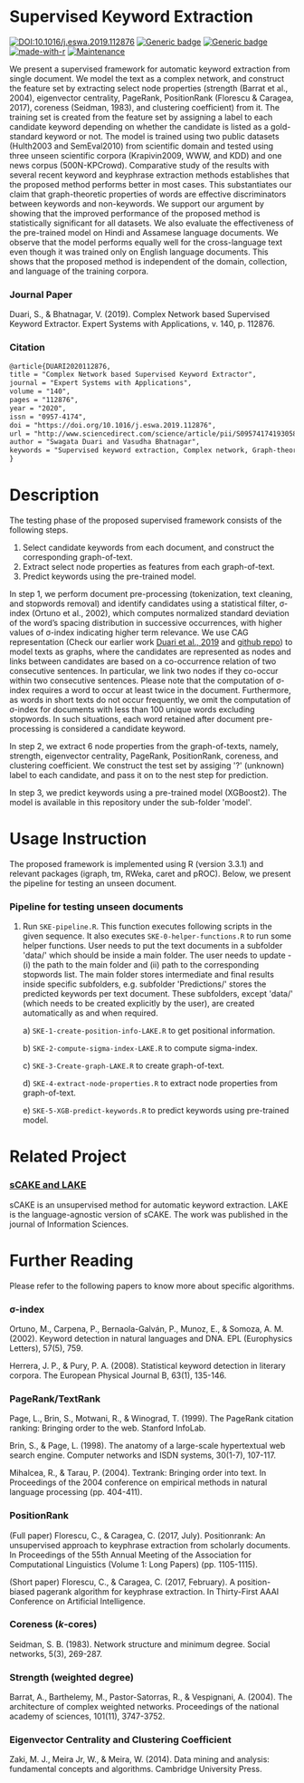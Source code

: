 # Supervised Keyword Extraction

[![DOI:10.1016/j.eswa.2019.112876](https://zenodo.org/badge/DOI/10.1016/j.eswa.2019.112876.svg)](https://doi.org/10.1016/j.eswa.2019.112876) [![Generic badge](https://img.shields.io/badge/Full%20Article-ScienceDirect-orange.svg)](https://www.sciencedirect.com/science/article/pii/S095741741930586X) [![Generic badge](https://img.shields.io/badge/Preprint-arXiv-orange.svg)](https://arxiv.org/pdf/1909.12009.pdf) [![made-with-r](https://img.shields.io/badge/Made%20with-R-blue.svg)](https://www.r-project.org/) [![Maintenance](https://img.shields.io/badge/Maintained%3F-yes-green.svg)](https://github.com/SDuari/Supervised-Keyword-Extraction)

We present a supervised framework for automatic keyword extraction from single document. We model the text as a complex network, and construct the feature set by extracting select node properties (strength (Barrat et al., 2004), eigenvector centrality, PageRank, PositionRank (Florescu & Caragea, 2017), coreness (Seidman, 1983), and clustering coefficient) from it. The training set is created from the feature set by assigning a label to each candidate keyword depending on whether the candidate is listed as a gold-standard keyword or not. The model is trained using two public datasets (Hulth2003 and SemEval2010) from scientific domain and tested using three unseen scientific corpora (Krapivin2009, WWW, and KDD) and one news corpus (500N-KPCrowd). Comparative study of the results with several recent keyword and keyphrase extraction methods establishes that the proposed method performs better in most cases. This substantiates our claim that graph-theoretic properties of words are effective discriminators between keywords and non-keywords. We support our argument by showing that the improved performance of the proposed method is statistically significant for all datasets. We also evaluate the effectiveness of the pre-trained model on Hindi and Assamese language documents. We observe that the model performs equally well for the cross-language text even though it was trained only on English language documents. This shows that the proposed method is independent of the domain, collection, and language of the training corpora.

### Journal Paper

Duari, S., & Bhatnagar, V. (2019). Complex Network based Supervised Keyword Extractor. Expert Systems with Applications, v. 140, p. 112876.

### Citation
```tex
@article{DUARI2020112876,
title = "Complex Network based Supervised Keyword Extractor",
journal = "Expert Systems with Applications",
volume = "140",
pages = "112876",
year = "2020",
issn = "0957-4174",
doi = "https://doi.org/10.1016/j.eswa.2019.112876",
url = "http://www.sciencedirect.com/science/article/pii/S095741741930586X",
author = "Swagata Duari and Vasudha Bhatnagar",
keywords = "Supervised keyword extraction, Complex network, Graph-theoretic node properties, Text graph."
}
```

# Description
The testing phase of the proposed supervised framework consists of the following steps.

  1. Select candidate keywords from each document, and construct the corresponding graph-of-text.
  2. Extract select node properties as features from each graph-of-text.
  3. Predict keywords using the pre-trained model.
  
In step 1, we perform document pre-processing (tokenization, text cleaning, and stopwords removal) and identify candidates using a statistical filter, σ-index (Ortuno et al., 2002), which computes normalized standard deviation of the word’s spacing distribution in successive occurrences, with higher values of σ-index indicating higher term relevance. We use CAG representation (Check our earlier work [Duari et al., 2019](http://www.sciencedirect.com/science/article/pii/S0020025518308521) and [github repo](https://github.com/SDuari/sCAKE-and-LAKE)) to model texts as graphs, where the candidates are represented as nodes and links between candidates are based on a co-occurrence relation of two consecutive sentences. In particular, we link two nodes if they co-occur within two consecutive sentences. Please note that the computation of σ-index requires a word to occur at least twice in the document. Furthermore, as words in short texts do not occur frequently, we omit the computation of σ-index for documents with less than 100 unique words excluding stopwords. In such situations, each word retained after document pre-processing is considered a candidate keyword.

In step 2, we extract 6 node properties from the graph-of-texts, namely, strength, eigenvector centrality, PageRank, PositionRank, coreness, and clustering coefficient. We construct the test set by assiging '?' (unknown) label to each candidate, and pass it on to the nest step for prediction.

In step 3, we predict keywords using a pre-trained model (XGBoost2). The model is available in this repository under the sub-folder 'model'.


# Usage Instruction
The proposed framework is implemented using R (version 3.3.1) and relevant packages (igraph, tm, RWeka, caret and pROC). Below, we present the pipeline for testing an unseen document.


### Pipeline for testing unseen documents
1. Run `SKE-pipeline.R`. This function executes following scripts in the given sequence. It also executes `SKE-0-helper-functions.R` to run some helper functions. User needs to put the text documents in a subfolder 'data/' which should be inside a main folder. The user needs to update - (i) the path to the main folder and (ii) path to the corresponding stopwords list. The main folder stores intermediate and final results inside specific subfolders, e.g. subfolder 'Predictions/' stores the predicted keywords per text document. These subfolders, except 'data/' (which needs to be created explicitly by the user), are created automatically as and when required.

    a) `SKE-1-create-position-info-LAKE.R` to get positional information.

    b) `SKE-2-compute-sigma-index-LAKE.R` to compute sigma-index.

    c) `SKE-3-Create-graph-LAKE.R` to create graph-of-text.

    d) `SKE-4-extract-node-properties.R` to extract node properties from graph-of-text.

    e) `SKE-5-XGB-predict-keywords.R` to predict keywords using pre-trained model.


# Related Project
### [sCAKE and LAKE](https://github.com/SDuari/sCAKE-and-LAKE)
sCAKE is an unsupervised method for automatic keyword extraction. LAKE is the language-agnostic version of sCAKE. The work was published in the journal of Information Sciences.

# Further Reading
Please refer to the following papers to know more about specific algorithms.

### σ-index
Ortuno, M., Carpena, P., Bernaola-Galván, P., Munoz, E., & Somoza, A. M. (2002). Keyword detection in natural languages and DNA. EPL (Europhysics Letters), 57(5), 759.

Herrera, J. P., & Pury, P. A. (2008). Statistical keyword detection in literary corpora. The European Physical Journal B, 63(1), 135-146.

### PageRank/TextRank
Page, L., Brin, S., Motwani, R., & Winograd, T. (1999). The PageRank citation ranking: Bringing order to the web. Stanford InfoLab.

Brin, S., & Page, L. (1998). The anatomy of a large-scale hypertextual web search engine. Computer networks and ISDN systems, 30(1-7), 107-117.

Mihalcea, R., & Tarau, P. (2004). Textrank: Bringing order into text. In Proceedings of the 2004 conference on empirical methods in natural language processing (pp. 404-411).

### PositionRank
(Full paper) Florescu, C., & Caragea, C. (2017, July). Positionrank: An unsupervised approach to keyphrase extraction from scholarly documents. In Proceedings of the 55th Annual Meeting of the Association for Computational Linguistics (Volume 1: Long Papers) (pp. 1105-1115).

(Short paper) Florescu, C., & Caragea, C. (2017, February). A position-biased pagerank algorithm for keyphrase extraction. In Thirty-First AAAI Conference on Artificial Intelligence.

### Coreness (*k*-cores)
Seidman, S. B. (1983). Network structure and minimum degree. Social networks, 5(3), 269-287.

### Strength (weighted degree)
Barrat, A., Barthelemy, M., Pastor-Satorras, R., & Vespignani, A. (2004). The architecture of complex weighted networks. Proceedings of the national academy of sciences, 101(11), 3747-3752.

### Eigenvector Centrality and Clustering Coefficient
Zaki, M. J., Meira Jr, W., & Meira, W. (2014). Data mining and analysis: fundamental concepts and algorithms. Cambridge University Press.
